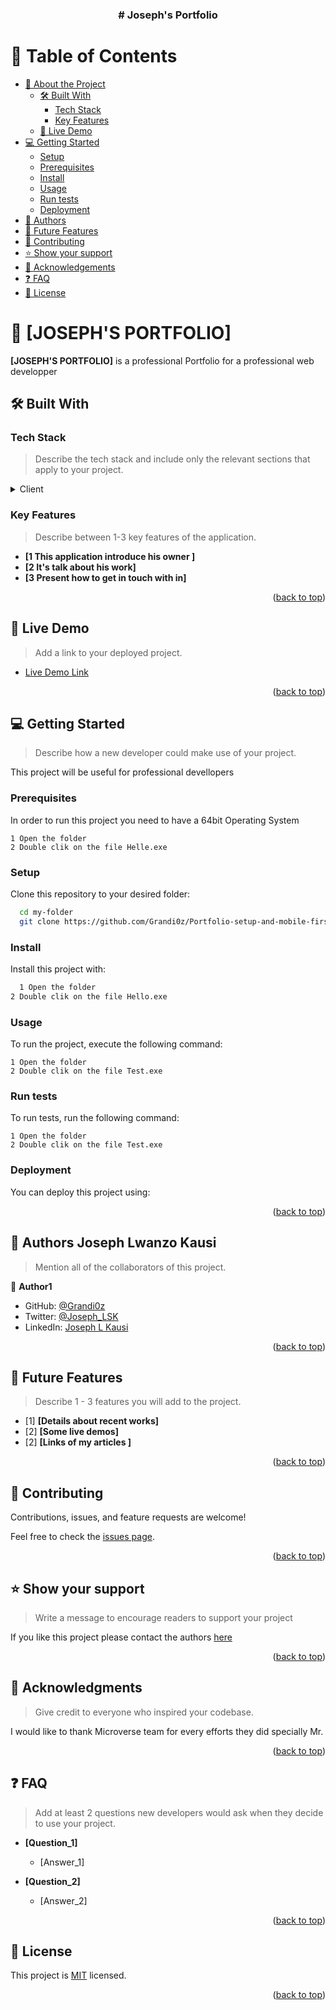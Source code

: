 
<a name="readme-top"></a>



<div align="center">

  <h3><b># Joseph's Portfolio</b></h3>

</div>



# 📗 Table of Contents

- [📖 About the Project](#about-project)
  - [🛠 Built With](#built-with)
    - [Tech Stack](#tech-stack)
    - [Key Features](#key-features)
  - [🚀 Live Demo](#live-demo)
- [💻 Getting Started](#getting-started)
  - [Setup](#setup)
  - [Prerequisites](#prerequisites)
  - [Install](#install)
  - [Usage](#usage)
  - [Run tests](#run-tests)
  - [Deployment](#triangular_flag_on_post-deployment)
- [👥 Authors](#authors)
- [🔭 Future Features](#future-features)
- [🤝 Contributing](#contributing)
- [⭐️ Show your support](#support)
- [🙏 Acknowledgements](#acknowledgements)
- [❓ FAQ](#faq)
- [📝 License](#license)



# 📖 [JOSEPH'S PORTFOLIO] <a name="about-project"></a>


**[JOSEPH'S PORTFOLIO]** is a professional Portfolio for a professional web developper

## 🛠 Built With <a name="built-with"></a>

### Tech Stack <a name="tech-stack"></a>

> Describe the tech stack and include only the relevant sections that apply to your project.

<details>
  <summary>Client</summary>
  <ul>
    <li><a href="https://w3.org/">HTML, CSS and JavaS</a></li>
  </ul>
</details>





### Key Features <a name="key-features"></a>

> Describe between 1-3 key features of the application.

- **[1 This application introduce his owner ]**
- **[2 It's talk about his work]**
- **[3 Present how to get in touch with in]**


<p align="right">(<a href="#readme-top">back to top</a>)</p>



## 🚀 Live Demo <a name="live-demo"></a>

> Add a link to your deployed project.

- [Live Demo Link](https://grandi0z.github.io/Portfolio-setup-and-mobile-first/)

<p align="right">(<a href="#readme-top">back to top</a>)</p>



## 💻 Getting Started <a name="getting-started"></a>

> Describe how a new developer could make use of your project.

This project will be useful for professional devellopers

### Prerequisites

In order to run this project you need to have a 64bit Operating System



```
1 Open the folder
2 Double clik on the file Helle.exe
```


### Setup

Clone this repository to your desired folder: 



```sh
  cd my-folder
  git clone https://github.com/Grandi0z/Portfolio-setup-and-mobile-first.git
```


### Install

Install this project with:



```sh
  1 Open the folder
2 Double clik on the file Hello.exe
```


### Usage

To run the project, execute the following command:



```
1 Open the folder
2 Double clik on the file Test.exe
```


### Run tests

To run tests, run the following command:



```
1 Open the folder
2 Double clik on the file Test.exe
```


### Deployment

You can deploy this project using:



<p align="right">(<a href="#readme-top">back to top</a>)</p>



## 👥 Authors <a name="authors">Joseph Lwanzo Kausi</a>

> Mention all of the collaborators of this project.

👤 **Author1**

- GitHub: [@Grandi0z](https://github.com/Grandi0z)
- Twitter: [@Joseph_LSK](https://twitter.com/Joseph_LSK)
- LinkedIn: [Joseph L Kausi](https://linkedin.com/in/Joeph_l_Kausi)



<p align="right">(<a href="#readme-top">back to top</a>)</p>



## 🔭 Future Features <a name="future-features"></a>

> Describe 1 - 3 features you will add to the project.

- [1] **[Details about recent works]**
- [2] **[Some live demos]**
- [2] **[Links of my articles ]**


<p align="right">(<a href="#readme-top">back to top</a>)</p>



## 🤝 Contributing <a name="contributing"></a>

Contributions, issues, and feature requests are welcome!

Feel free to check the [issues page](https://github.com/Grandi0z/Portfolio-setup-and-mobile-first/issues).

<p align="right">(<a href="#readme-top">back to top</a>)</p>



## ⭐️ Show your support <a name="support"></a>

> Write a message to encourage readers to support your project

If you like this project please contact the authors <a href = "mailto: josephlkausi@gmail.com">here</a>

<p align="right">(<a href="#readme-top">back to top</a>)</p>



## 🙏 Acknowledgments <a name="acknowledgements"></a>

> Give credit to everyone who inspired your codebase.

I would like to thank Microverse team for every efforts they did specially Mr. 

<p align="right">(<a href="#readme-top">back to top</a>)</p>



## ❓ FAQ <a name="faq"></a>

> Add at least 2 questions new developers would ask when they decide to use your project.

- **[Question_1]**

  - [Answer_1]

- **[Question_2]**

  - [Answer_2]

<p align="right">(<a href="#readme-top">back to top</a>)</p>



## 📝 License <a name="license"></a>

This project is [MIT](./LICENSE) licensed.

<p align="right">(<a href="#readme-top">back to top</a>)</p>
